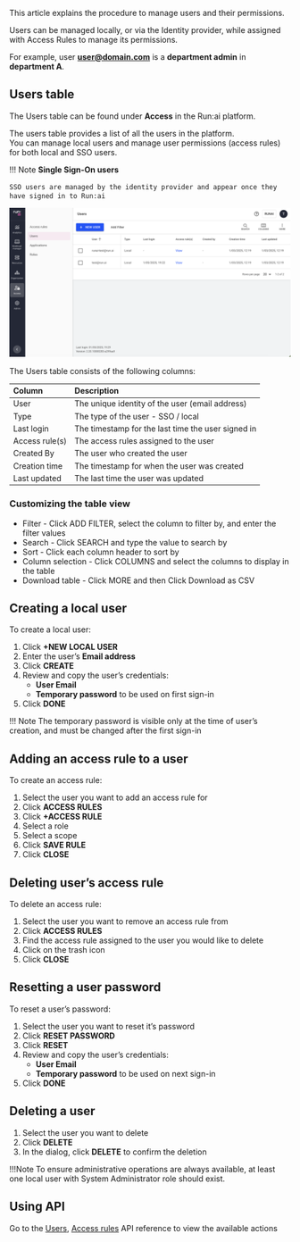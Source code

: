 This article explains the procedure to manage users and their permissions.

Users can be managed locally, or via the Identity provider, while assigned with Access Rules to manage its permissions.

For example, user **user@domain.com** is a **department admin** in **department A**.

## Users table

The Users table can be found under **Access** in the Run:ai platform.

The users table provides a list of all the users in the platform.  
You can manage local users and manage user permissions (access rules) for both local and SSO users.

!!! Note
    __Single Sign-On users__

    SSO users are managed by the identity provider and appear once they have signed in to Run:ai

![](img/userstable.png)

The Users table consists of the following columns:

| Column | Description |
| :---- | :---- |
| User | The unique identity of the user (email address) |
| Type | The type of the user \- SSO / local |
| Last login | The timestamp for the last time the user signed in |
| Access rule(s) | The access rules assigned to the user |
| Created By | The user who created the user |
| Creation time | The timestamp for when the user was created |
| Last updated | The last time the user was updated |

### Customizing the table view

* Filter - Click ADD FILTER, select the column to filter by, and enter the filter values  
* Search - Click SEARCH and type the value to search by  
* Sort - Click each column header to sort by  
* Column selection - Click COLUMNS and select the columns to display in the table  
* Download table - Click MORE and then Click Download as CSV

## Creating a local user

To create a local user:

1. Click **\+NEW LOCAL USER**  
1. Enter the user’s **Email address**  
1. Click **CREATE**  
1. Review and copy the user’s credentials:  
    * **User Email**  
    * **Temporary password** to be used on first sign-in  
1. Click **DONE**

!!! Note
    The temporary password is visible only at the time of user’s creation, and must be changed after the first sign-in

## Adding an access rule to a user

To create an access rule:

1. Select the user you want to add an access rule for  
1. Click **ACCESS RULES**  
1. Click **\+ACCESS RULE**  
1. Select a role  
1. Select a scope  
1. Click **SAVE RULE**  
1. Click **CLOSE**

## Deleting user’s access rule

To delete an access rule:

1. Select the user you want to remove an access rule from  
1. Click **ACCESS RULES**  
1. Find the access rule assigned to the user you would like to delete  
1. Click on the trash icon  
1. Click **CLOSE**

## Resetting a user password

To reset a user’s password:

1. Select the user you want to reset it’s password  
1. Click **RESET PASSWORD**  
1. Click **RESET**  
1. Review and copy the user’s credentials:  
    * **User Email**  
    * **Temporary password** to be used on next sign-in  
1. Click **DONE**

## Deleting a user

1. Select the user you want to delete  
1. Click **DELETE**  
1. In the dialog, click **DELETE** to confirm the deletion

!!!Note
    To ensure administrative operations are always available, at least one local user with System Administrator role should exist.

## Using API

Go to the [Users](https://app.run.ai/api/docs#tag/Users), [Access rules](https://app.run.ai/api/docs#tag/Access-rules) API reference to view the available actions

